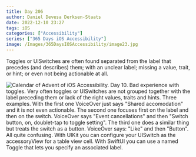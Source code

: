 ```yaml
---
title: Day 206
author: Daniel Devesa Derksen-Staats
date: 2022-12-10 23:27
tags: iOS
categories: ["Accessibility"]
series: ["365 Days iOS Accessibility"]
image: /Images/365DaysIOSAccessibility/image23.jpg
---
```


Toggles or UISwitches are often found separated from the label that precedes (and describes) them; with an unclear label; missing a value, trait, or hint; or even not being actionable at all.

![Calendar of Advent of iOS Accessibility. Day 10. Bad experience with toggles. Very often toggles or UISwitches are not grouped together with the label preceding them or lack of the right values, traits and hints. Three examples. With the first one VoiceOver just says "Shared accomodation" and it is not even actionable. The second one focuses first on the label and then on the switch. VoiceOver says "Event cancellations" and then "Switch button, on, doublet-tap to toggle setting". The third one does a similar thing but treats the switch as a button. VoiceOver says: "Like" and then "Button". All quite confusing. With UIKit you can configure your UISwitch as the accessoryView for a table view cell. With SwiftUI you can use a named Toggle that lets you specify an associated label.](/Images/365DaysIOSAccessibility/image23.jpg)